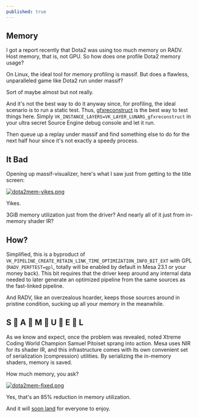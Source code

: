 ```yaml
---
published: true
---
```

## Memory

I got a report recently that Dota2 was using too much memory on RADV. Host memory, that is, not GPU. So how does one profile Dota2 memory usage?

On Linux, the ideal tool for memory profiling is massif. But does a flawless, unparalleled game like Dota2 run under massif?

Sort of maybe almost but not really.

And it's not the best way to do it anyway since, for profiling, the ideal scenario is to run a static test. Thus, [gfxreconstruct](https://github.com/LunarG/gfxreconstruct) is the best way to test things here. Simply `VK_INSTANCE_LAYERS=VK_LAYER_LUNARG_gfxreconstruct` in your ultra secret Source Engine debug console and let it run.

Then queue up a replay under massif and find something else to do for the next half hour since it's not exactly a speedy process.


## It Bad
Opening up massif-visualizer, here's what I saw just from getting to the title screen:

[![dota2mem-yikes.png]({{site.url}}/assets/dota2mem-yikes.png)]({{site.url}}/assets/dota2mem-yikes.png)

Yikes.

3GiB memory utilization just from the driver? And nearly all of it just from in-memory shader IR?

## How?
Simplified, this is a byproduct of `VK_PIPELINE_CREATE_RETAIN_LINK_TIME_OPTIMIZATION_INFO_BIT_EXT` with GPL (`RADV_PERFTEST=gpl`, totally will be enabled by default in Mesa 23.1 or your money back). This bit requires that the driver keep around any internal data needed to later generate an optimized pipeline from the same sources as the fast-linked pipeline.

And RADV, like an overzealous hoarder, keeps those sources around in pristine condition, sucking up all your memory in the meanwhile.

## S 🚀 A 🚀 M 🚀 U 🚀 E 🚀 L
As we know and expect, once the problem was revealed, noted Xtreme Coding World Champion Samuel Pitoiset sprang into action. Mesa uses NIR for its shader IR, and this infrastructure comes with its own convenient set of serialization (compression) utilities. By serializing the in-memory shaders, memory is saved.

How much memory, you ask?

[![dota2mem-fixed.png]({{site.url}}/assets/dota2mem-fixed.png)]({{site.url}}/assets/dota2mem-fixed.png)

Yes, that's an 85% reduction in memory utilization.

And it will [soon land](https://gitlab.freedesktop.org/mesa/mesa/-/merge_requests/22143) for everyone to enjoy.
